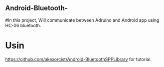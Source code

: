 ## Android-Bluetooth-
#In this project, Will communicate between Adruino and Android app using HC-06 bluetooth.
# Usin 
https://github.com/akexorcist/Android-BluetoothSPPLibrary 
for tutorial.
